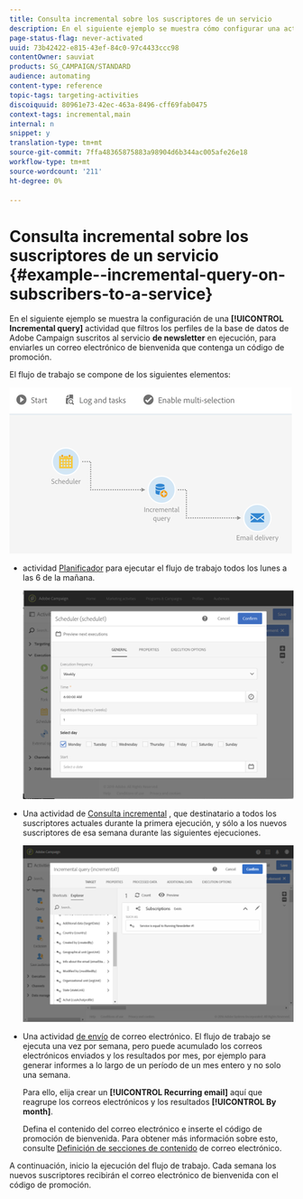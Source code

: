 ```yaml
---
title: Consulta incremental sobre los suscriptores de un servicio
description: En el siguiente ejemplo se muestra cómo configurar una actividad de Consulta incremental para filtrar los suscriptores a un servicio.
page-status-flag: never-activated
uuid: 73b42422-e815-43ef-84c0-97c4433ccc98
contentOwner: sauviat
products: SG_CAMPAIGN/STANDARD
audience: automating
content-type: reference
topic-tags: targeting-activities
discoiquuid: 80961e73-42ec-463a-8496-cff69fab0475
context-tags: incremental,main
internal: n
snippet: y
translation-type: tm+mt
source-git-commit: 7ffa48365875883a98904d6b344ac005afe26e18
workflow-type: tm+mt
source-wordcount: '211'
ht-degree: 0%

---
```



# Consulta incremental sobre los suscriptores de un servicio {#example--incremental-query-on-subscribers-to-a-service}

En el siguiente ejemplo se muestra la configuración de una **[!UICONTROL Incremental query]** actividad que filtros los perfiles de la base de datos de Adobe Campaign suscritos al servicio **de newsletter** en ejecución, para enviarles un correo electrónico de bienvenida que contenga un código de promoción.

El flujo de trabajo se compone de los siguientes elementos:

![](assets/incremental_query_example1.png)

* actividad [Planificador](../../automating/using/scheduler.md) para ejecutar el flujo de trabajo todos los lunes a las 6 de la mañana.

   ![](assets/incremental_query_example2.png)

* Una actividad de [Consulta incremental](../../automating/using/incremental-query.md) , que destinatario a todos los suscriptores actuales durante la primera ejecución, y sólo a los nuevos suscriptores de esa semana durante las siguientes ejecuciones.

   ![](assets/incremental_query_example3.png)

* Una actividad [de envío](../../automating/using/email-delivery.md) de correo electrónico. El flujo de trabajo se ejecuta una vez por semana, pero puede acumulado los correos electrónicos enviados y los resultados por mes, por ejemplo para generar informes a lo largo de un período de un mes entero y no solo una semana.

   Para ello, elija crear un **[!UICONTROL Recurring email]** aquí que reagrupe los correos electrónicos y los resultados **[!UICONTROL By month]**.

   Defina el contenido del correo electrónico e inserte el código de promoción de bienvenida. Para obtener más información sobre esto, consulte [Definición de secciones de contenido](../../designing/using/personalization.md) de correo electrónico.

A continuación, inicio la ejecución del flujo de trabajo. Cada semana los nuevos suscriptores recibirán el correo electrónico de bienvenida con el código de promoción.
